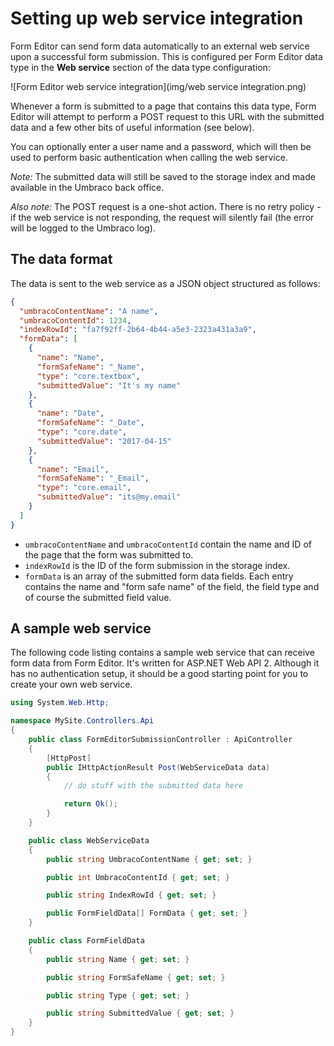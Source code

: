 # Setting up web service integration
Form Editor can send form data automatically to an external web service upon a successful form submission. This is configured per Form Editor data type in the **Web service** section of the data type configuration:

![Form Editor web service integration](img/web service integration.png)

Whenever a form is submitted to a page that contains this data type, Form Editor will attempt to perform a POST request to this URL with the submitted data and a few other bits of useful information (see below). 

You can optionally enter a user name and a password, which will then be used to perform basic authentication when calling the web service.

*Note:* The submitted data will still be saved to the storage index and made available in the Umbraco back office. 

*Also note:* The POST request is a one-shot action. There is no retry policy - if the web service is not responding, the request will silently fail (the error will be logged to the Umbraco log). 

## The data format
The data is sent to the web service as a JSON object structured as follows:

```json
{
  "umbracoContentName": "A name",
  "umbracoContentId": 1234,
  "indexRowId": "fa7f92ff-2b64-4b44-a5e3-2323a431a3a9",
  "formData": [
    {
      "name": "Name",
      "formSafeName": "_Name",
      "type": "core.textbox",
      "submittedValue": "It's my name"
    },
    {
      "name": "Date",
      "formSafeName": "_Date",
      "type": "core.date",
      "submittedValue": "2017-04-15"
    },
    {
      "name": "Email",
      "formSafeName": "_Email",
      "type": "core.email",
      "submittedValue": "its@my.email"
    }
  ]
}
```

* `umbracoContentName` and `umbracoContentId` contain the name and ID of the page that the form was submitted to.
* `indexRowId` is the ID of the form submission in the storage index.
* `formData` is an array of the submitted form data fields. Each entry contains the name and "form safe name" of the field, the field type and of course the submitted field value.

## A sample web service
The following code listing contains a sample web service that can receive form data from Form Editor. It's written for ASP.NET Web API 2. Although it has no authentication setup, it should be a good starting point for you to create your own web service.

```cs
using System.Web.Http;

namespace MySite.Controllers.Api
{
	public class FormEditorSubmissionController : ApiController
	{
		[HttpPost]
		public IHttpActionResult Post(WebServiceData data)
		{
			// do stuff with the submitted data here

			return Ok();
		}
	}

	public class WebServiceData
	{
		public string UmbracoContentName { get; set; }

		public int UmbracoContentId { get; set; }

		public string IndexRowId { get; set; }

		public FormFieldData[] FormData { get; set; }
	}

	public class FormFieldData
	{
		public string Name { get; set; }

		public string FormSafeName { get; set; }

		public string Type { get; set; }

		public string SubmittedValue { get; set; }
	}
}
```

